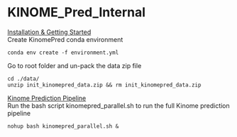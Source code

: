 # KINOME_Pred_Internal

[Installation & Getting Started](#installation) <br>
  Create KinomePred conda environment
  ```
  conda env create -f environment.yml
  ```
  Go to root folder and un-pack the data zip file
  ```
  cd ./data/
  unzip init_kinomepred_data.zip && rm init_kinomepred_data.zip
  ```

[Kinome Prediction Pipeline](#run_pipeline) <br>
Run the bash script kinomepred_parallel.sh to run the full Kinome prediction pipeline
```
nohup bash kinomepred_parallel.sh & 
```
